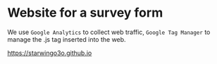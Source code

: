# Website for a survey form

We use `Google Analytics` to collect web traffic, `Google Tag Manager` to manage the .js tag inserted into the web.

https://starwingo3o.github.io

